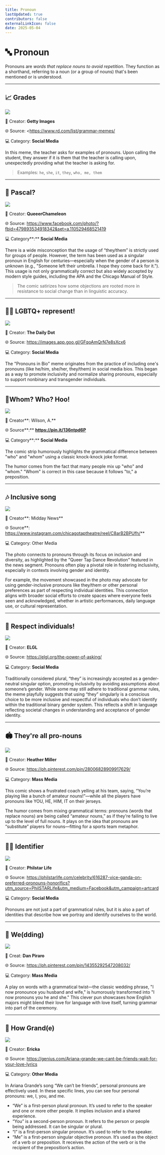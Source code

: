 ```yaml
---
title: Pronoun
lastUpdated: true
contributors: false
externalLinkIcon: false
date: 2025-05-04
---
```

# 🔤 **Pronoun**

Pronouns are *words that replace nouns to avoid repetition*. They function as a shorthand, referring to a noun (or a group of nouns) that's been mentioned or is understood.

- - -

## 📈 Grades

![](/media/teacher-can-you-tell-me-two-pronouns-student-who-me.jpg)

👥 Creator: **Getty Images**

🌐 S﻿ource: <https://www.rd.com/list/grammar-memes/

💻 Category: **Social Media**

In this meme, the teacher asks for examples of pronouns. Upon calling the student, they answer if it is them that the teacher is calling upon, unexpectedly providing what the teacher is asking for.

> E﻿xamples:
> `he`, `she`, `it`, `they`, `who, me, them`

- - -

## 🦎 Pascal?

![](/media/pronoun.jpg)

👥 Creator: **QueeerChameleon**

🌐 S﻿ource: <https://www.facebook.com/photo/?fbid=479893534918342&set=a.110529468521419>

💻 Category**:** **Social Media**

There is a wide misconception that the usage of “they/them” is strictly used for groups of people. However, the term has been used as a singular pronoun in English for centuries—especially when the gender of a person is unknown (e.g., "Someone left their umbrella. I hope they come back for it."). This usage is not only grammatically correct but also widely accepted by modern style guides, including the APA and the Chicago Manual of Style.

> The comic satirizes how some objections are rooted more in resistance to social change than in linguistic accuracy.

- - -

## 🏳️‍🌈 LGBTQ+ represent!

![](https://uploads.dailydot.com/2024/11/pronouns-in-bio-meme.jpg?q=65&auto=format&w=1200&ar=2:1&fit=crop)

👥 Creator: **The Daily Dot**

🌐 S﻿ource: <https://images.app.goo.gl/GFqoAmQrN7e8sXcx6>[](https://www.facebook.com/photo/?fbid=479893534918342&set=a.110529468521419)

💻 Category: **Social Media**

The "Pronouns in Bio" meme originates from the practice of including one's pronouns (like he/him, she/her, they/them) in social media bios. This began as a way to promote inclusivity and normalize sharing pronouns, especially to support nonbinary and transgender individuals.

- - -

## 🦉Whom? Who? Hoo!

![](https://i.pinimg.com/736x/a8/b1/aa/a8b1aa96e8a95c6b5ff8311b3473a82e.jpg)

👥 Creator**: Wilson, A.**

🌐 S﻿ource**:** **<https://pin.it/136ntpd6P>**[](https://www.facebook.com/photo/?fbid=479893534918342&set=a.110529468521419)

💻 Category**:** **Social Media** 

The comic strip humorously highlights the grammatical difference between "who" and "whom" using a classic knock-knock joke format.

The humor comes from the fact that many people mix up "who" and "whom." "Whom" is correct in this case because it follows "to," a preposition.

- - -

## 🎶 Inclusive song

![](/media/screenshot-2025-05-04-4.53.25-pm.png)

👥 Creator**: Midday News**

🌐 S﻿ource**: <https://www.instagram.com/chicagotaptheatre/reel/C8arB2BPUfh/>**[](https://www.facebook.com/photo/?fbid=479893534918342&set=a.110529468521419)

💻 Category: Other Media

The photo connects to pronouns through its focus on inclusion and diversity, as highlighted by the "Queer Tap Dance Revolution" featured in the news segment. Pronouns often play a pivotal role in fostering inclusivity, especially in contexts involving gender and identity. 

For example, the movement showcased in the photo may advocate for using gender-inclusive pronouns like they/them or other personal preferences as part of respecting individual identities. This connection aligns with broader social efforts to create spaces where everyone feels seen and acknowledged, whether in artistic performances, daily language use, or cultural representation.

- - -

## 🤸 Respect individuals!

![](/media/pronoun-meme-300x300.jpg)

👥 Creator: **ELGL**

🌐 S﻿ource: <https://elgl.org/the-power-of-asking/>

💻 Category: **Social Media**

Traditionally considered plural, “they” is increasingly accepted as a gender-neutral singular option, promoting inclusivity by avoiding assumptions about someone’s gender. While some may still adhere to traditional grammar rules, the meme playfully suggests that using “they” singularly is a conscious choice to be more inclusive and respectful of individuals who don’t identify within the traditional binary gender system. This reflects a shift in language reflecting societal changes in understanding and acceptance of gender identity.

- - -

## 🏟️ They're all pro-nouns

![](https://i.pinimg.com/736x/c5/dd/38/c5dd3847f89acd98c10e395fcc91d737.jpg)

👥 Creator: **Heather Miller**

🌐 S﻿ource: <https://ph.pinterest.com/pin/28006828909917629/>

💻 Category: **Mass Media**

This comic shows a frustrated coach yelling at his team, saying, “You’re playing like a bunch of amateur nouns!”—while all the players have pronouns like YOU, HE, HIM, IT on their jerseys.

The humor comes from mixing grammatical terms: pronouns (words that replace nouns) are being called “amateur nouns,” as if they're failing to live up to the level of full nouns. It plays on the idea that pronouns are “substitute” players for nouns—fitting for a sports team metaphor.

- - -

## 👩‍🦰 Identifier

![](https://scontent.fmnl16-1.fna.fbcdn.net/v/t39.30808-6/476288578_1171785444615553_6439962379532699345_n.jpg?_nc_cat=104&ccb=1-7&_nc_sid=127cfc&_nc_eui2=AeGe9Ja8nEDIVKDDJcLuwztx5e88nvcCdVbl7zye9wJ1VrjWdc5t8Rds1xqfpB4T8cr2zH8INmVK64XK5DFgCWcf&_nc_ohc=It0GJLmcZI8Q7kNvwG-VAXk&_nc_oc=Adnu8aKU6he8cbbIfOhMtlyKU_DPUy7IMpZRbN6lIe1dn1xhQk5ljr0Wmg_R4lqQPlk&_nc_zt=23&_nc_ht=scontent.fmnl16-1.fna&_nc_gid=sVAFYyIYPsEKYdzIjp2zaQ&oh=00_AfFu7Jrjkw07L5128JMOCH7b8TEWLijbDWcTN0eCRRyoNw&oe=681E90D2)

👥 Creator: **Philstar Life**

🌐 S﻿ource: <https://philstarlife.com/celebrity/616287-vice-ganda-on-preferred-pronouns-honorifics?utm_source=PhilSTARLife&utm_medium=Facebook&utm_campaign=artcard>

💻 Category: **Social Media**

Pronouns are not just a part of grammatical rules, but it is also a part of identities that describe how we portray and identify ourselves to the world.

- - -

## 💒 We(dding)

![](/media/pronouns.jpeg)

👥 Creat: **Dan Piraro**

🌐 S﻿ource: <https://ph.pinterest.com/pin/14355292547208032/>

💻 Category: **Mass Media**

A play on words with a grammatical twist—the classic wedding phrase, "I now pronounce you husband and wife," is humorously transformed into "I now pronouns you he and she." This clever pun showcases how English majors might blend their love for language with love itself, turning grammar into part of the ceremony.

- - -

## 🌌 How Grand(e)

![](/media/screenshot-2025-05-06-12.26.21-am.png)

👥 Creator: **Ericka**

🌐 S﻿ource: <https://genius.com/Ariana-grande-we-cant-be-friends-wait-for-your-love-lyrics>

💻 Category: **Other Media**

In Ariana Grande’s song “We can’t be friends”, personal pronouns are effectively used. In these specific lines, you can see four personal pronouns: we, I, you, and me. 

* “We” is a first-person plural pronoun. It’s used to refer to the speaker and one or more other people. It implies inclusion and a shared experience. 
* “You” is a second-person pronoun. It refers to the person or people being addressed. It can be singular or plural. 
* “I” is a first-person singular pronoun. It’s used to refer to the speaker.
* “Me” is a first-person singular objective pronoun. It’s used as the object of a verb or preposition. It receives the action of the verb or is the recipient of the preposition’s action.